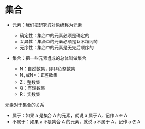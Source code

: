 # 集合

- 元素：我们把研究的对象统称为元素

    - 确定性：集合中的元素必须是确定的
    - 互异性：集合中的元素必须是互不相同的
    - 无序性：集合中的元素是无先后顺序的

- 集合：把一些元素组成的总体叫做集合

    - N：自然数集，即非负整数集
    - N<sub>+</sub>或N*：正整数集
    - Z：整数集
    - Q：有理数集
    - R：实数集

元素对于集合的关系

- 属于：如果 a 是集合 A 的元素，就说 a 属于 A，记作 a ∈ A
- 不属于：如果 a 不是集合 A 的元素，就说 a 不属于 A，记作 a ∉ A

